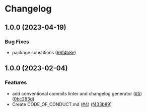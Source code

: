 # Changelog

## 1.0.0 (2023-04-19)


### Bug Fixes

* package substitions ([66f4b8e](https://github.com/dvogeldev/boxczar/commit/66f4b8ec8742914bec5de82db9ff222f77fe942d))

## 1.0.0 (2023-02-04)


### Features

* add conventional commits linter and changelog generator ([#5](https://github.com/ublue-os/boxkit/issues/5)) ([0bc283d](https://github.com/ublue-os/boxkit/commit/0bc283d271878071ef50a413bab48f3bfc1ab312))
* Create CODE_OF_CONDUCT.md ([#4](https://github.com/ublue-os/boxkit/issues/4)) ([f433b89](https://github.com/ublue-os/boxkit/commit/f433b89a1ed125c6c0a251c1eec60525cfe35820))
